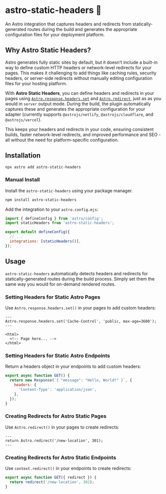 # astro-static-headers 📡

An Astro integration that captures headers and redirects from statically-generated routes during the
build and generates the appropriate configuration files for your deployment platform.

## Why Astro Static Headers?

Astro generates fully static sites by default, but it doesn’t include a built-in way to define
custom HTTP headers or network-level redirects for your pages. This makes it challenging to add
things like caching rules, security headers, or server-side redirects without manually editing
configuration files for your hosting platform.

With **Astro Static Headers**, you can define headers and redirects in your pages using
[`Astro.response.headers.set`](https://docs.astro.build/en/guides/on-demand-rendering/#astroresponseheaders)
and [`Astro.redirect`](https://docs.astro.build/en/reference/api-reference/#redirect), just as as
you would in `server` output mode. During the build, the plugin automatically captures these and
generates the appropriate configuration for your adapter (currently supports `@astrojs/netlify`,
`@astrojs/cloudflare`, and `@astrojs/vercel`).

This keeps your headers and redirects in your code, ensuring consistent builds, faster network-level
redirects, and improved performance and SEO - all without the need for platform-specific
configuration.

## Installation

```sh
npx astro add astro-static-headers
```

### Manual Install

Install the `astro-static-headers` using your package manager.

```sh
npm install astro-static-headers
```

Add the integration to your `astro.config.mjs`:

```js
import { defineConfig } from 'astro/config';
import staticHeaders from 'astro-static-headers';

export default defineConfig({
  // ...
  integrations: [staticHeaders()],
});
```

## Usage

`astro-static-headers` automatically detects headers and redirects for statically-generated routes
during the build process. Simply set them the same way you would for on-demand rendered routes.

### Setting Headers for Static Astro Pages

Use `Astro.response.headers.set()` in your pages to add custom headers:

```astro
---
Astro.response.headers.set('Cache-Control', 'public, max-age=3600');
---

<html>
  <!-- Page here... -->
</html>
```

### Setting Headers for Static Astro Endpoints

Return a headers object in your endpoints to add custom headers:

```js
export async function GET() {
  return new Response(`{ "message": "Hello, World!" }`, {
    headers: {
      'Content-Type': 'application/json',
    },
  });
}
```

### Creating Redirects for Astro Static Pages

Use `Astro.redirect()` in your pages to create redirects:

```astro
---
return Astro.redirect('/new-location', 301);
---
```

### Creating Redirects for Astro Static Endpoints

Use `context.redirect()` in your endpoints to create redirects:

```js
export async function GET({ redirect }) {
  return redirect('/new-location', 302);
}
```
